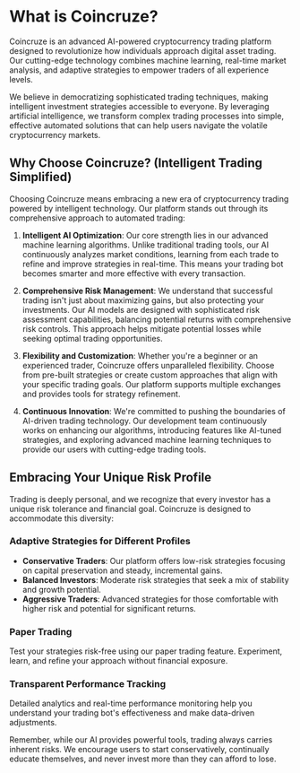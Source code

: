 # What is Coincruze?

Coincruze is an advanced AI-powered cryptocurrency trading platform designed to revolutionize how individuals approach digital asset trading. Our cutting-edge technology combines machine learning, real-time market analysis, and adaptive strategies to empower traders of all experience levels.

We believe in democratizing sophisticated trading techniques, making intelligent investment strategies accessible to everyone. By leveraging artificial intelligence, we transform complex trading processes into simple, effective automated solutions that can help users navigate the volatile cryptocurrency markets.

## Why Choose Coincruze? (Intelligent Trading Simplified)

Choosing Coincruze means embracing a new era of cryptocurrency trading powered by intelligent technology. Our platform stands out through its comprehensive approach to automated trading:

1. **Intelligent AI Optimization**: Our core strength lies in our advanced machine learning algorithms. Unlike traditional trading tools, our AI continuously analyzes market conditions, learning from each trade to refine and improve strategies in real-time. This means your trading bot becomes smarter and more effective with every transaction.

2. **Comprehensive Risk Management**: We understand that successful trading isn't just about maximizing gains, but also protecting your investments. Our AI models are designed with sophisticated risk assessment capabilities, balancing potential returns with comprehensive risk controls. This approach helps mitigate potential losses while seeking optimal trading opportunities.

3. **Flexibility and Customization**: Whether you're a beginner or an experienced trader, Coincruze offers unparalleled flexibility. Choose from pre-built strategies or create custom approaches that align with your specific trading goals. Our platform supports multiple exchanges and provides tools for strategy refinement.

4. **Continuous Innovation**: We're committed to pushing the boundaries of AI-driven trading technology. Our development team continuously works on enhancing our algorithms, introducing features like AI-tuned strategies, and exploring advanced machine learning techniques to provide our users with cutting-edge trading tools.

## Embracing Your Unique Risk Profile

Trading is deeply personal, and we recognize that every investor has a unique risk tolerance and financial goal. Coincruze is designed to accommodate this diversity:

### Adaptive Strategies for Different Profiles

- **Conservative Traders**: Our platform offers low-risk strategies focusing on capital preservation and steady, incremental gains.
- **Balanced Investors**: Moderate risk strategies that seek a mix of stability and growth potential.
- **Aggressive Traders**: Advanced strategies for those comfortable with higher risk and potential for significant returns.

### Paper Trading

Test your strategies risk-free using our paper trading feature. Experiment, learn, and refine your approach without financial exposure.

### Transparent Performance Tracking

Detailed analytics and real-time performance monitoring help you understand your trading bot's effectiveness and make data-driven adjustments.

Remember, while our AI provides powerful tools, trading always carries inherent risks. We encourage users to start conservatively, continually educate themselves, and never invest more than they can afford to lose.
